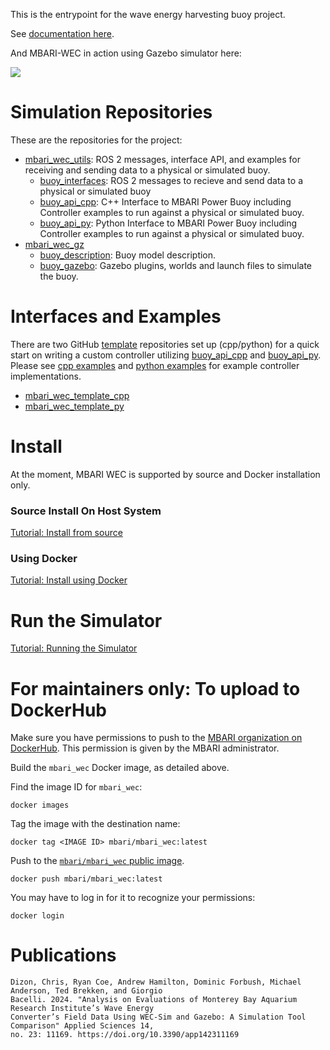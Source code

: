 This is the entrypoint for the wave energy harvesting buoy project.

See [documentation here](https://osrf.github.io/mbari_wec/v2.0.0-rc2/).

And MBARI-WEC in action using Gazebo simulator here:

![](docs/docs/images/buoy_sim.gif)


# Simulation Repositories

These are the repositories for the project:

* [mbari_wec_utils](https://github.com/osrf/mbari_wec_utils): ROS 2 messages, interface API, and examples for
  receiving and sending data to a physical or simulated buoy.
    * [buoy_interfaces](https://github.com/osrf/mbari_wec_utils/tree/v2.0.0-rc2/buoy_api_cpp): ROS 2 messages
      to recieve and send data to a physical or simulated buoy
    * [buoy_api_cpp](https://github.com/osrf/mbari_wec_utils/tree/v2.0.0-rc2/buoy_api_cpp): C++ Interface to
      MBARI Power Buoy including Controller examples to run against a physical or simulated buoy.
    * [buoy_api_py](https://github.com/osrf/mbari_wec_utils/tree/v2.0.0-rc2/buoy_api_py): Python Interface to
      MBARI Power Buoy including Controller examples to run against a physical or simulated buoy.
* [mbari_wec_gz](https://github.com/osrf/mbari_wec_gz)
    * [buoy_description](https://github.com/osrf/mbari_wec_gz/tree/v2.0.0-rc2/buoy_description):
      Buoy model description.
    * [buoy_gazebo](https://github.com/osrf/mbari_wec_gz/tree/v2.0.0-rc2/buoy_gazebo):
      Gazebo plugins, worlds and launch files to simulate the buoy.

# Interfaces and Examples

There are two GitHub
[template](https://docs.github.com/en/repositories/creating-and-managing-repositories/creating-a-repository-from-a-template)
repositories set up (cpp/python) for a quick start on writing a
custom controller utilizing
[buoy_api_cpp](https://github.com/osrf/mbari_wec_utils/tree/v2.0.0-rc2/buoy_api_cpp) and
[buoy_api_py](https://github.com/osrf/mbari_wec_utils/tree/v2.0.0-rc2/buoy_api_py). Please see
[cpp examples](https://github.com/osrf/mbari_wec_utils/tree/v2.0.0-rc2/buoy_api_cpp/examples) and
[python examples](https://github.com/osrf/mbari_wec_utils/tree/v2.0.0-rc2/buoy_api_py/buoy_api/examples) for example
controller implementations.

* [mbari_wec_template_cpp](https://github.com/mbari-org/mbari_wec_template_cpp)
* [mbari_wec_template_py](https://github.com/mbari-org/mbari_wec_template_py)

# Install

At the moment, MBARI WEC is supported by source and Docker installation only.

### Source Install On Host System

[Tutorial: Install from source](https://osrf.github.io/mbari_wec/v2.0.0-rc2/Tutorials/Install/Install_source/#install-from-source)

### Using Docker

[Tutorial: Install using Docker](https://osrf.github.io/mbari_wec/v2.0.0-rc2/Tutorials/Install/Install_docker/#install-using-docker)

# Run the Simulator

[Tutorial: Running the Simulator](https://osrf.github.io/mbari_wec/v2.0.0-rc2/Tutorials/Simulation/RunSimulator/#running-the-simulator)

# For maintainers only: To upload to DockerHub

Make sure you have permissions to push to the
[MBARI organization on DockerHub](https://hub.docker.com/u/mbari).
This permission is given by the MBARI administrator.

Build the `mbari_wec` Docker image, as detailed above.

Find the image ID for `mbari_wec`:
```
docker images
```

Tag the image with the destination name:
```
docker tag <IMAGE ID> mbari/mbari_wec:latest
```

Push to the [`mbari/mbari_wec` public image](https://hub.docker.com/r/mbari/mbari_wec).
```
docker push mbari/mbari_wec:latest
```

You may have to log in for it to recognize your permissions:
```
docker login
```

# Publications
```
Dizon, Chris, Ryan Coe, Andrew Hamilton, Dominic Forbush, Michael Anderson, Ted Brekken, and Giorgio
Bacelli. 2024. "Analysis on Evaluations of Monterey Bay Aquarium Research Institute’s Wave Energy
Converter’s Field Data Using WEC-Sim and Gazebo: A Simulation Tool Comparison" Applied Sciences 14,
no. 23: 11169. https://doi.org/10.3390/app142311169
```
